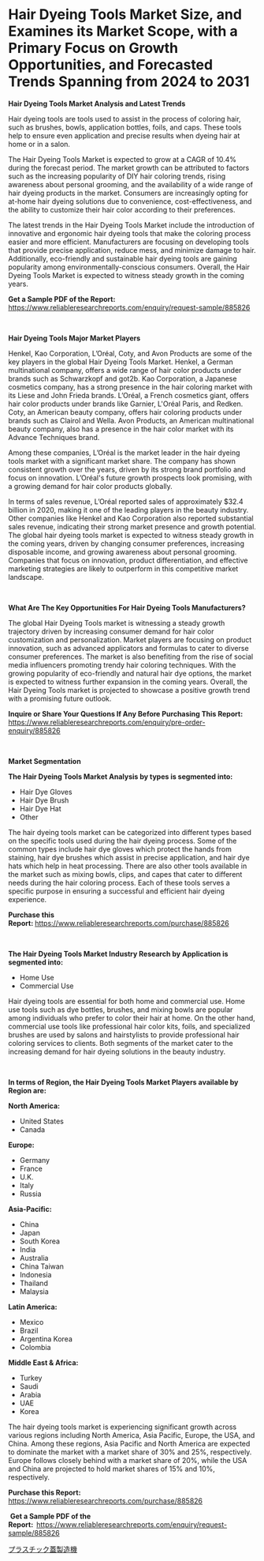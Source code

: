 <p><h1>Hair Dyeing Tools Market Size, and Examines its Market Scope, with a Primary Focus on Growth Opportunities, and Forecasted Trends Spanning from 2024 to 2031</h1></p><p><strong>Hair Dyeing Tools Market Analysis and Latest Trends</strong></p>
<p><p>Hair dyeing tools are tools used to assist in the process of coloring hair, such as brushes, bowls, application bottles, foils, and caps. These tools help to ensure even application and precise results when dyeing hair at home or in a salon.</p><p>The Hair Dyeing Tools Market is expected to grow at a CAGR of 10.4% during the forecast period. The market growth can be attributed to factors such as the increasing popularity of DIY hair coloring trends, rising awareness about personal grooming, and the availability of a wide range of hair dyeing products in the market. Consumers are increasingly opting for at-home hair dyeing solutions due to convenience, cost-effectiveness, and the ability to customize their hair color according to their preferences.</p><p>The latest trends in the Hair Dyeing Tools Market include the introduction of innovative and ergonomic hair dyeing tools that make the coloring process easier and more efficient. Manufacturers are focusing on developing tools that provide precise application, reduce mess, and minimize damage to hair. Additionally, eco-friendly and sustainable hair dyeing tools are gaining popularity among environmentally-conscious consumers. Overall, the Hair Dyeing Tools Market is expected to witness steady growth in the coming years.</p></p>
<p><strong>Get a Sample PDF of the Report:&nbsp;</strong> <a href="https://www.reliableresearchreports.com/enquiry/request-sample/885826">https://www.reliableresearchreports.com/enquiry/request-sample/885826</a></p>
<p>&nbsp;</p>
<p><strong>Hair Dyeing Tools Major Market Players</strong></p>
<p><p>Henkel, Kao Corporation, L’Oréal, Coty, and Avon Products are some of the key players in the global Hair Dyeing Tools Market. Henkel, a German multinational company, offers a wide range of hair color products under brands such as Schwarzkopf and got2b. Kao Corporation, a Japanese cosmetics company, has a strong presence in the hair coloring market with its Liese and John Frieda brands. L’Oréal, a French cosmetics giant, offers hair color products under brands like Garnier, L'Oréal Paris, and Redken. Coty, an American beauty company, offers hair coloring products under brands such as Clairol and Wella. Avon Products, an American multinational beauty company, also has a presence in the hair color market with its Advance Techniques brand.</p><p>Among these companies, L’Oréal is the market leader in the hair dyeing tools market with a significant market share. The company has shown consistent growth over the years, driven by its strong brand portfolio and focus on innovation. L’Oréal's future growth prospects look promising, with a growing demand for hair color products globally.</p><p>In terms of sales revenue, L’Oréal reported sales of approximately $32.4 billion in 2020, making it one of the leading players in the beauty industry. Other companies like Henkel and Kao Corporation also reported substantial sales revenue, indicating their strong market presence and growth potential. The global hair dyeing tools market is expected to witness steady growth in the coming years, driven by changing consumer preferences, increasing disposable income, and growing awareness about personal grooming. Companies that focus on innovation, product differentiation, and effective marketing strategies are likely to outperform in this competitive market landscape.</p></p>
<p>&nbsp;</p>
<p><strong>What Are The Key Opportunities For Hair Dyeing Tools Manufacturers?</strong></p>
<p><p>The global Hair Dyeing Tools market is witnessing a steady growth trajectory driven by increasing consumer demand for hair color customization and personalization. Market players are focusing on product innovation, such as advanced applicators and formulas to cater to diverse consumer preferences. The market is also benefiting from the rise of social media influencers promoting trendy hair coloring techniques. With the growing popularity of eco-friendly and natural hair dye options, the market is expected to witness further expansion in the coming years. Overall, the Hair Dyeing Tools market is projected to showcase a positive growth trend with a promising future outlook.</p></p>
<p><strong>Inquire or Share Your Questions If Any Before Purchasing This Report:</strong> <a href="https://www.reliableresearchreports.com/enquiry/pre-order-enquiry/885826">https://www.reliableresearchreports.com/enquiry/pre-order-enquiry/885826</a></p>
<p>&nbsp;</p>
<p><strong>Market Segmentation</strong></p>
<p><strong>The Hair Dyeing Tools Market Analysis by types is segmented into:</strong></p>
<p><ul><li>Hair Dye Gloves</li><li>Hair Dye Brush</li><li>Hair Dye Hat</li><li>Other</li></ul></p>
<p><p>The hair dyeing tools market can be categorized into different types based on the specific tools used during the hair dyeing process. Some of the common types include hair dye gloves which protect the hands from staining, hair dye brushes which assist in precise application, and hair dye hats which help in heat processing. There are also other tools available in the market such as mixing bowls, clips, and capes that cater to different needs during the hair coloring process. Each of these tools serves a specific purpose in ensuring a successful and efficient hair dyeing experience.</p></p>
<p><strong>Purchase this Report:&nbsp;</strong><a href="https://www.reliableresearchreports.com/purchase/885826">https://www.reliableresearchreports.com/purchase/885826</a></p>
<p>&nbsp;</p>
<p><strong>The Hair Dyeing Tools Market Industry Research by Application is segmented into:</strong></p>
<p><ul><li>Home Use</li><li>Commercial Use</li></ul></p>
<p><p>Hair dyeing tools are essential for both home and commercial use. Home use tools such as dye bottles, brushes, and mixing bowls are popular among individuals who prefer to color their hair at home. On the other hand, commercial use tools like professional hair color kits, foils, and specialized brushes are used by salons and hairstylists to provide professional hair coloring services to clients. Both segments of the market cater to the increasing demand for hair dyeing solutions in the beauty industry.</p></p>
<p>&nbsp;</p>
<p><strong>In terms of Region, the Hair Dyeing Tools Market Players available by Region are:</strong></p>
<p>
    <p> <strong> North America: </strong>
        <ul>
            <li>United States</li>
            <li>Canada</li>
        </ul>
        </p> 
    <p> <strong> Europe: </strong>
        <ul>
            <li>Germany</li>
            <li>France</li>
            <li>U.K.</li>
            <li>Italy</li>
            <li>Russia</li>
        </ul>
        </p> 
    <p> <strong> Asia-Pacific: </strong>
        <ul>
            <li>China</li>
            <li>Japan</li>
            <li>South Korea</li>
            <li>India</li>
            <li>Australia</li>
            <li>China Taiwan</li>
            <li>Indonesia</li>
            <li>Thailand</li>
            <li>Malaysia</li>
        </ul>
        </p> 
    <p> <strong> Latin America: </strong>
        <ul>
            <li>Mexico</li>
            <li>Brazil</li>
            <li>Argentina Korea</li>
            <li>Colombia</li>
        </ul>
        </p> 
    <p> <strong> Middle East & Africa: </strong>
        <ul>
            <li>Turkey</li>
            <li>Saudi</li>
            <li>Arabia</li>
            <li>UAE</li>
            <li>Korea</li>
        </ul>
    </p>
    </p>
<p><p>The hair dyeing tools market is experiencing significant growth across various regions including North America, Asia Pacific, Europe, the USA, and China. Among these regions, Asia Pacific and North America are expected to dominate the market with a market share of 30% and 25%, respectively. Europe follows closely behind with a market share of 20%, while the USA and China are projected to hold market shares of 15% and 10%, respectively.</p></p>
<p><strong>Purchase this Report: </strong><a href="https://www.reliableresearchreports.com/purchase/885826">https://www.reliableresearchreports.com/purchase/885826</a></p>
<p>&nbsp;<strong>Get a Sample PDF of the Report:&nbsp;&nbsp;</strong><a href="https://www.reliableresearchreports.com/enquiry/request-sample/885826">https://www.reliableresearchreports.com/enquiry/request-sample/885826</a></p>
<p><strong></strong></p>
<p><p><a href="https://github.com/zekaoe592392/Market-Research-Report-List-1/blob/main/94400495070.md">プラスチック蓋製造機</a></p></p>
